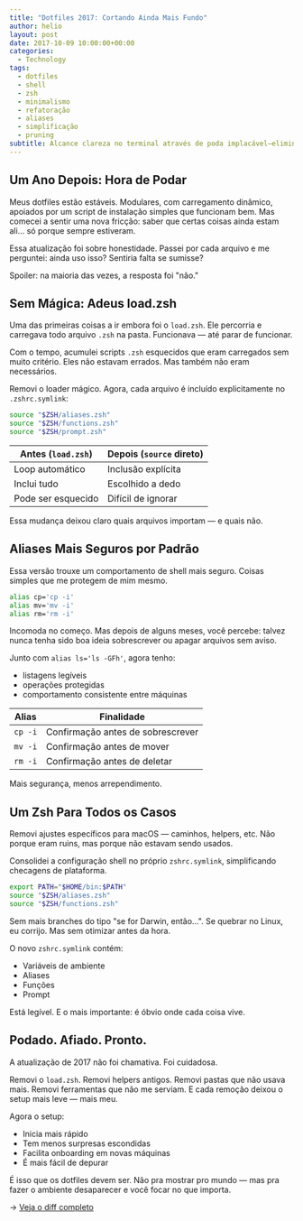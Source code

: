 ```yaml
---
title: "Dotfiles 2017: Cortando Ainda Mais Fundo"
author: helio
layout: post
date: 2017-10-09 10:00:00+00:00
categories:
  - Technology
tags:
  - dotfiles
  - shell
  - zsh
  - minimalismo
  - refatoração
  - aliases
  - simplificação
  - pruning
subtitle: Alcance clareza no terminal através de poda implacável—eliminando loaders mágicos, scripts não utilizados e complexidade de plataforma para criar um ambiente de desenvolvimento rápido, honesto e sustentável
---
```


## Um Ano Depois: Hora de Podar

Meus dotfiles estão estáveis. Modulares, com carregamento dinâmico, apoiados por um script de instalação simples que funcionam bem. Mas comecei a sentir uma nova fricção: saber que certas coisas ainda estam ali... só porque sempre estiveram.

Essa atualização foi sobre honestidade. Passei por cada arquivo e me perguntei: ainda uso isso? Sentiria falta se sumisse?

Spoiler: na maioria das vezes, a resposta foi "não."

## Sem Mágica: Adeus load.zsh

Uma das primeiras coisas a ir embora foi o `load.zsh`. Ele percorria e carregava todo arquivo `.zsh` na pasta. Funcionava — até parar de funcionar.

Com o tempo, acumulei scripts `.zsh` esquecidos que eram carregados sem muito critério. Eles não estavam errados. Mas também não eram necessários.

Removi o loader mágico. Agora, cada arquivo é incluído explicitamente no `.zshrc.symlink`:

```zsh
source "$ZSH/aliases.zsh"
source "$ZSH/functions.zsh"
source "$ZSH/prompt.zsh"
```

| Antes (`load.zsh`) | Depois (`source` direto) |
| ------------------ | ------------------------ |
| Loop automático    | Inclusão explícita       |
| Inclui tudo        | Escolhido a dedo         |
| Pode ser esquecido | Difícil de ignorar       |

Essa mudança deixou claro quais arquivos importam — e quais não.

## Aliases Mais Seguros por Padrão

Essa versão trouxe um comportamento de shell mais seguro. Coisas simples que me protegem de mim mesmo.

```bash
alias cp='cp -i'
alias mv='mv -i'
alias rm='rm -i'
```

Incomoda no começo. Mas depois de alguns meses, você percebe: talvez nunca tenha sido boa ideia sobrescrever ou apagar arquivos sem aviso.

Junto com `alias ls='ls -GFh'`, agora tenho:

- listagens legíveis
- operações protegidas
- comportamento consistente entre máquinas

| Alias   | Finalidade                        |
| ------- | --------------------------------- |
| `cp -i` | Confirmação antes de sobrescrever |
| `mv -i` | Confirmação antes de mover        |
| `rm -i` | Confirmação antes de deletar      |

Mais segurança, menos arrependimento.

## Um Zsh Para Todos os Casos

Removi ajustes específicos para macOS — caminhos, helpers, etc. Não porque eram ruins, mas porque não estavam sendo usados.

Consolidei a configuração shell no próprio `zshrc.symlink`, simplificando checagens de plataforma.

```zsh
export PATH="$HOME/bin:$PATH"
source "$ZSH/aliases.zsh"
source "$ZSH/functions.zsh"
```

Sem mais branches do tipo "se for Darwin, então...". Se quebrar no Linux, eu corrijo. Mas sem otimizar antes da hora.

O novo `zshrc.symlink` contém:

- Variáveis de ambiente
- Aliases
- Funções
- Prompt

Está legível. E o mais importante: é óbvio onde cada coisa vive.

## Podado. Afiado. Pronto.

A atualização de 2017 não foi chamativa. Foi cuidadosa.

Removi o `load.zsh`. Removi helpers antigos. Removi pastas que não usava mais. Removi ferramentas que não me serviam. E cada remoção deixou o setup mais leve — mais meu.

Agora o setup:

- Inicia mais rápido
- Tem menos surpresas escondidas
- Facilita onboarding em novas máquinas
- É mais fácil de depurar

É isso que os dotfiles devem ser. Não pra mostrar pro mundo — mas pra fazer o ambiente desaparecer e você focar no que importa.

→ [Veja o diff completo](https://github.com/helmedeiros/dotfiles/compare/c43d38d05f219c91d026c87638922ffc092d8335...5f3b4f4f5377e2354d0bc2d674d9a414e6bd3c58)
